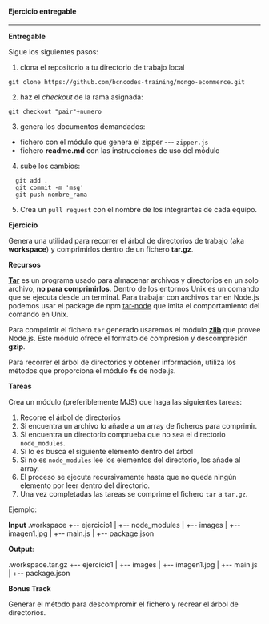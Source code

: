 #### Ejercicio entregable
---

__Entregable__

Sigue los siguientes pasos:
1. clona el repositorio a tu directorio de trabajo local
```script
git clone https://github.com/bcncodes-training/mongo-ecommerce.git
```
2. haz el _checkout_ de la rama asignada:
```script
git checkout "pair"+numero
```
3. genera los documentos demandados:
  - fichero con el módulo que genera el zipper --- `zipper.js`
  - fichero __readme.md__ con las instrucciones de uso del módulo

4. sube los cambios:
```script
  git add .
  git commit -m 'msg'
  git push nombre_rama
 ```
 
 5. Crea un `pull request` con el nombre de los integrantes de cada equipo.
 
 
__Ejercicio__

Genera una utilidad para recorrer el árbol de directorios de trabajo (aka __workspace__) y comprimirlos dentro de un fichero __tar.gz__. 

__Recursos__

[__Tar__](https://es.wikipedia.org/wiki/Tar) es un programa usado para almacenar archivos y directorios en un solo archivo, __no para comprimirlos__. Dentro de los entornos Unix es un comando que se ejecuta desde un terminal. Para trabajar con archivos `tar` en Node.js podemos usar el package de npm [tar-node](https://www.npmjs.com/package/tar) que imita el comportamiento del comando en Unix.

Para comprimir el fichero `tar` generado usaremos el módulo [__zlib__](https://nodejs.org/api/zlib.html) que provee Node.js. Este módulo
ofrece el formato de compresión y descompresión __gzip__.

Para recorrer el árbol de directorios y obtener información, utiliza los métodos que proporciona el módulo __`fs`__ de node.js.

__Tareas__

Crea un módulo (preferiblemente MJS) que haga las siguientes tareas:
1. Recorre el árbol de directorios
2. Si encuentra un archivo lo añade a un array de ficheros para comprimir.
3. Si encuentra un directorio comprueba que no sea el directorio `node_modules`. 
4. Si lo es busca el siguiente elemento dentro del árbol
5. Si no es `node_modules` lee los elementos del directorio, los añade al array.
6. El proceso se ejecuta recursivamente hasta que no queda ningún elemento por leer dentro del directorio.
7. Una vez completadas las tareas se comprime el fichero `tar` a `tar.gz`.

Ejemplo:

__Input__
.workspace
+-- ejercicio1
|   +-- node_modules
|   +-- images
|       +-- imagen1.jpg
|   +-- main.js
|   +-- package.json

    
__Output__:

.workspace.tar.gz
+-- ejercicio1
|   +-- images
|       +-- imagen1.jpg
|   +-- main.js
|   +-- package.json

__Bonus Track__

Generar el método para descompromir el fichero y recrear el árbol de directorios.
